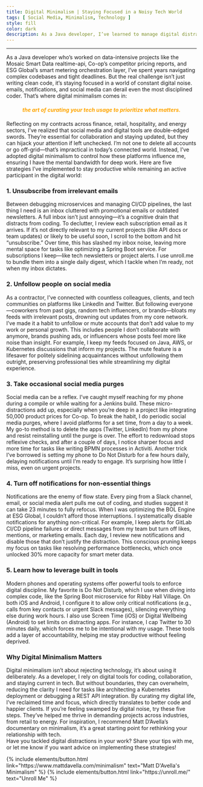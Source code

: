 ```yaml
---
title: Digital Minimalism | Staying Focused in a Noisy Tech World
tags: [ Social Media, Minimalism, Technology ]
style: fill
color: dark
description: As a Java developer, I’ve learned to manage digital distractions using minimalism principles. Here’s how I use five strategies to stay productive and focused.
---
```


---
As a Java developer who’s worked on data-intensive projects like the Mosaic Smart Data realtime-api, Co-op’s
competitor pricing reports, and ESG Global’s smart metering orchestration layer, I’ve spent years navigating complex
codebases and tight deadlines. But the real challenge isn’t just writing clean code, it’s staying focused in a world of
constant digital noise. emails, notifications, and social media can derail even the most disciplined coder. That’s where
digital minimalism comes in:

<p style="text-align: center; margin: 20px 0; font-weight: bold; color: orange;">
  <em>the art of curating your tech usage to prioritize what matters.</em>
</p>

Reflecting on my contracts across finance, retail, hospitality, and energy sectors, I’ve realized that social media and
digital tools are double-edged swords. They’re essential for collaboration and staying updated, but they can hijack your
attention if left unchecked. I’m not one to delete all accounts or go off-grid—that’s impractical in today’s connected
world. Instead, I’ve adopted digital minimalism to control how these platforms influence me, ensuring I have the mental
bandwidth for deep work. Here are five strategies I’ve implemented to stay productive while remaining an active
participant in the digital world:

### 1. Unsubscribe from irrelevant emails

Between debugging microservices and managing CI/CD pipelines, the last thing I need is an inbox cluttered with
promotional emails or outdated newsletters. A full inbox isn’t just annoying—it’s a cognitive drain that distracts from
coding. To declutter, I review each subscription email as it arrives. If it’s not directly relevant to my current
projects (like API docs or team updates) or likely to be useful soon, I scroll to the bottom and hit “unsubscribe.”
Over time, this has slashed my inbox noise, leaving more mental space for tasks like optimizing a Spring Boot service.
For subscriptions I keep—like tech newsletters or project alerts. I use unroll.me to bundle them into a single daily
digest, which I tackle when I’m ready, not when my inbox dictates.

### 2. Unfollow people on social media

As a contractor, I’ve connected with countless colleagues, clients, and tech communities on platforms like LinkedIn and
Twitter. But following everyone—coworkers from past gigs, random tech influencers, or brands—bloats my feeds with
irrelevant posts, drowning out updates from my core network. I’ve made it a habit to unfollow or mute accounts that
don’t add value to my work or personal growth. This includes people I don’t collaborate with anymore, brands pushing
ads, or influencers whose posts feel more like noise than insight. For example, I keep my feeds focused on Java, AWS, or
Kubernetes discussions that inform my projects. The mute feature is a lifesaver for politely sidelining acquaintances
without unfollowing them outright, preserving professional ties while streamlining my digital experience.

### 3. Take occasional social media purges

Social media can be a reflex. I’ve caught myself reaching for my phone during a compile or while waiting for a Jenkins
build. These micro-distractions add up, especially when you’re deep in a project like integrating 50,000 product prices
for Co-op. To break the habit, I do periodic social media purges, where I avoid platforms for a set time, from a day to
a week. My go-to method is to delete the apps (Twitter, LinkedIn) from my phone and resist reinstalling until the purge
is over. The effort to redownload stops reflexive checks, and after a couple of days, I notice sharper focus and more
time for tasks like writing BPMN processes in Activiti. Another trick I’ve borrowed is setting my phone to Do Not
Disturb for a few hours daily, delaying notifications until I’m ready to engage. It’s surprising how little I miss, even
on urgent projects.

### 4. Turn off notifications for non-essential things

Notifications are the enemy of flow state. Every ping from a Slack channel, email, or social media alert pulls me out of
coding, and studies suggest it can take 23 minutes to fully refocus. When I was optimizing the BOL Engine at ESG Global,
I couldn’t afford those interruptions. I systematically disable notifications for anything non-critical. For example, I
keep alerts for GitLab CI/CD pipeline failures or direct messages from my team but turn off likes, mentions, or
marketing emails. Each day, I review new notifications and disable those that don’t justify the distraction. This
conscious pruning keeps my focus on tasks like resolving performance bottlenecks, which once unlocked 30% more capacity
for smart meter data.

### 5. Learn how to leverage built in tools

Modern phones and operating systems offer powerful tools to enforce digital discipline. My favorite is Do Not Disturb,
which I use when diving into complex code, like the Spring Boot microservice for Ribby Hall Village. On both iOS and
Android, I configure it to allow only critical notifications (e.g., calls from key contacts or urgent Slack messages),
silencing everything else during work hours. I also use Screen Time (iOS) or Digital Wellbeing (Android) to set limits
on distracting apps. For instance, I cap Twitter to 30 minutes daily, which forces me to be intentional with my usage.
These tools add a layer of accountability, helping me stay productive without feeling deprived.

### Why Digital Minimalism Matters

Digital minimalism isn’t about rejecting technology, it’s about using it deliberately. As a developer, I rely on digital
tools for coding, collaboration, and staying current in tech. But without boundaries, they can overwhelm, reducing the
clarity I need for tasks like architecting a Kubernetes deployment or debugging a REST API integration. By curating my
digital life, I’ve reclaimed time and focus, which directly translates to better code and happier clients. If you’re
feeling swamped by digital noise, try these five steps. They’ve helped me thrive in demanding projects across
industries, from retail to energy. For inspiration, I recommend Matt D’Avella’s documentary on minimalism, it’s a great
starting point for rethinking your relationship with tech.  
Have you tackled digital distractions in your work? Share your tips with me, or let me know if you want advice on
implementing these strategies!

<p class="text-center">
{% include elements/button.html link="https://www.mattdavella.com/minimalism" text="Matt D'Avella's Minimalism" %}
{% include elements/button.html link="https://unroll.me/" text="Unroll Me" %}
</p>

